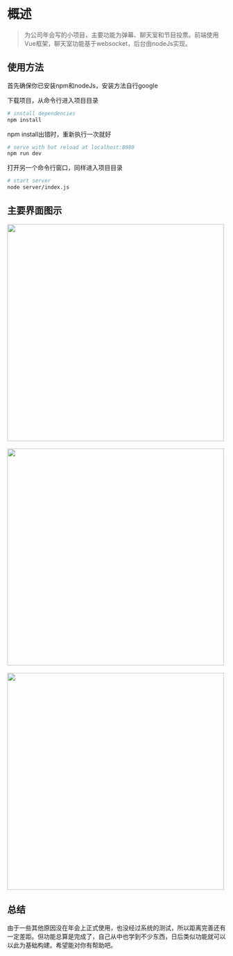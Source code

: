 # 概述

> 为公司年会写的小项目，主要功能为弹幕、聊天室和节目投票。前端使用Vue框架，聊天室功能基于websocket，后台由nodeJs实现。

## 使用方法

首先确保你已安装npm和nodeJs，安装方法自行google

下载项目，从命令行进入项目目录
``` bash
# install dependencies
npm install
```
npm install出错时，重新执行一次就好

``` bash
# serve with hot reload at localhost:8080
npm run dev
```

打开另一个命令行窗口，同样进入项目目录
``` bash
# start server
node server/index.js
```

## 主要界面图示
<img height='500px' width='auto' src='https://github.com/soggotheslitherer/cls-annual-meeting/blob/master/static/danmu.png'/>  
<img height='500px' width='auto' src='https://github.com/soggotheslitherer/cls-annual-meeting/blob/master/static/chat.png'/>        <img height='500px' width='auto' src='https://github.com/soggotheslitherer/cls-annual-meeting/blob/master/static/vote.png'/>

## 总结

由于一些其他原因没在年会上正式使用，也没经过系统的测试，所以距离完善还有一定差距。但功能总算是完成了，自己从中也学到不少东西，日后类似功能就可以以此为基础构建。希望能对你有帮助吧。
